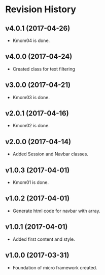 Revision History
=========================

v4.0.1 (2017-04-26)
-------------------------

* Kmom04 is done.

v4.0.0 (2017-04-24)
-------------------------

* Created class for text filtering

v3.0.0 (2017-04-21)
-------------------------

* Kmom03 is done.

v2.0.1 (2017-04-16)
-------------------------

* Kmom02 is done.

v2.0.0 (2017-04-14)
-------------------------

* Added Session and Navbar classes.

v1.0.3 (2017-04-01)
-------------------------

* Kmom01 is done.

v1.0.2 (2017-04-01)
-------------------------

* Generate html code for navbar with array.

v1.0.1 (2017-04-01)
-------------------------

* Added first content and style.

v1.0.0 (2017-03-31)
-------------------------

* Foundation of micro framework created.